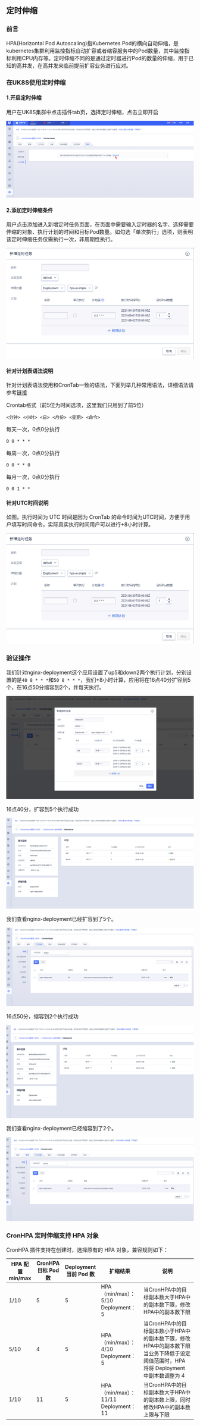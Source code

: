 ## 定时伸缩

### 前言

HPA(Horizontal Pod Autoscaling)指Kubernetes Pod的横向自动伸缩，是kubernetes集群利用监控指标自动扩容或者缩容服务中的Pod数量，其中监控指标利用CPU内存等。定时伸缩不同的是通过定时器进行Pod的数量的伸缩，用于已知的高并发，在高并发来临前提前扩容业务进行应对。

### 在UK8S使用定时伸缩

#### 1.开启定时伸缩

用户在UK8S集群中点击插件tab页，选择定时伸缩，点击立即开启

![](/images/administercluster/autoscaling/opencronhpa.png)

#### 2.添加定时伸缩条件

用户点击添加进入新增定时任务页面，在页面中需要输入定时器的名字、选择需要伸缩的对象、执行计划的时间和目标Pod数量。如勾选「单次执行」选项，则表明该定时伸缩任务仅需执行一次，非周期性执行。

![](/images/administercluster/autoscaling/createcronhpa.png)

#### 针对计划表语法说明

针对计划表语法使用和CronTab一致的语法，下面列举几种常用语法，详细语法请参考[链接](https://wiki.archlinux.org/index.php/Cron_(%E7%AE%80%E4%BD%93%E4%B8%AD%E6%96%87)#Crontab_%E6%A0%BC%E5%BC%8F)

Crontab格式（前5位为时间选项，这里我们只用到了前5位）
```
<分钟> <小时> <日> <月份> <星期> <命令>
```

每天一次，0点0分执行
```
0 0 * * *
```

每周一次，0点0分执行
```
0 0 * * 0
```

每月一次，0点0分执行
```
0 0 1 * *
```

#### 针对UTC时间说明

如图，执行时间为 UTC 时间是因为 CronTab 的命令时间为UTC时间，方便于用户填写时间命令，实际真实执行时间用户可以进行+8小时计算。


![](/images/administercluster/autoscaling/createcronhpa.png)


### 验证操作


我们针对nginx-deployment这个应用设置了up5和down2两个执行计划，分别设置的是`40 8 * * *`和`50 8 * * *`，我们+8小时计算，应用将在16点40分扩容到5个，在16点50分缩容到2个，并每天执行。

![](/images/administercluster/autoscaling/testcronhpa.png)

16点40分，扩容到5个执行成功

![](/images/administercluster/autoscaling/1cronhpa.png)

我们查看nginx-deployment已经扩容到了5个。

![](/images/administercluster/autoscaling/2cronhpa.png)

16点50分，缩容到2个执行成功

![](/images/administercluster/autoscaling/3cronhpa.png)

我们查看nginx-deployment已经缩容到了2个。

![](/images/administercluster/autoscaling/4cronhpa.png)

### CronHPA 定时伸缩支持 HPA 对象

CronHPA 插件支持在创建时，选择原有的 HPA 对象，兼容规则如下：

| HPA 配置<br>min/max| CronHPA<br>目标 Pod 数 | Deployment<br>当前 Pod 数 | 扩缩结果 | 说明 |
|-----|-----|-----|-----|-----|
|1/10|5|5|HPA（min/max）：5/10<br>Deployment：5|当CronHPA中的目标副本数大于HPA中的副本数下限，修改HPA中的副本数下限|
|5/10|4|5|HPA（min/max）：4/10<br>Deployment：5|当CronHPA中的目标副本数小于HPA中的副本数下限，修改HPA中的副本数下限<br>当业务下降低于设定阈值范围时，HPA 将将 Deployment 中副本数调整为 4|
|1/10|11|5|HPA（min/max）：11/11<br>Deployment：11|当CronHPA中的目标副本数大于HPA中的副本数上限，同时修改HPA中的副本数上限与下限|